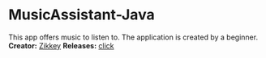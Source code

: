 # MusicAssistant-Java
This app offers music to listen to. The application is created by a beginner.  
**Creator:** [Zikkey](https://vk.com/zikkey1)
**Releases:** [click](https://github.com/GreenWorld-Team/MusicAssistant-Java/releases)
